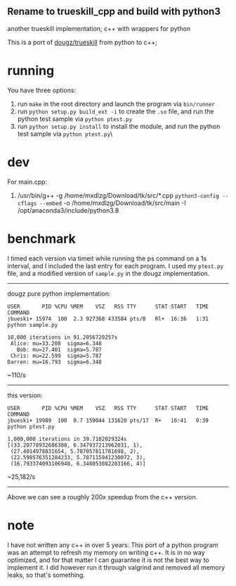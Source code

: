 ## Rename to trueskill_cpp and build with python3

another trueskill implementation; c++ with wrappers for python

This is a port of [dougz/trueskill](https://github.com/dougz/trueskill)
from python to c++;

running
=======

You have three options:

1. run ``make`` in the root directory and launch the program
   via ``bin/runner``
2. run ``python setup.py build_ext -i`` to create the ``.so``
   file, and run the python test sample via ``python ptest.py``
3. run ``python setup.py install`` to install the module, and run the python test sample via ``python ptest.py``\

dev
=======
For main.cpp:

1. /usr/bin/g++ -g /home/mxdlzg/Download/tk/src/*.cpp `python3-config --cflags --embed` -o /home/mxdlzg/Download/tk/src/main -I /opt/anaconda3/include/python3.8
  
benchmark
=========

I timed each version via timeit while running the ps command on a
1s interval, and I included the last entry for each program. I used
my ``ptest.py`` file, and a modified version of ``sample.py`` in
the dougz implementation.

---------------
dougz pure python implementation:

    USER       PID %CPU %MEM    VSZ   RSS TTY      STAT START   TIME COMMAND
    jbueski+ 15974  100  2.3 927368 433584 pts/8   Rl+  16:36   1:31 python sample.py
    
    10,000 iterations in 91.2056720257s
     Alice: mu=33.208  sigma=6.348
       Bob: mu=27.401  sigma=5.787
     Chris: mu=22.599  sigma=5.787
    Darren: mu=16.793  sigma=6.348

~110/s

---------------
this version:

    USER       PID %CPU %MEM    VSZ   RSS TTY      STAT START   TIME COMMAND
    jbueski+ 19989  100  0.7 159044 131628 pts/17  R+   16:41   0:39 python ptest.py
    
    1,000,000 iterations in 39.7102029324s
    [(33.20778932686388, 6.347937213962031, 1),
     (27.4014978831654, 5.787057811781698, 2),
     (22.598576351284233, 5.787115941230072, 3),
     (16.793374093106948, 6.348053082283166, 4)]

~25,182/s

---------------
Above we can see a roughly 200x speedup from the c++ version.

note
====
I have not written any c++ in over 5 years. This port of a python
program was an attempt to refresh my memory on writing c++. It is
in no way optimized, and for that matter I can guarantee it is
not the best way to implement it. I did however run it through
valgrind and removed all memory leaks, so that's something.
